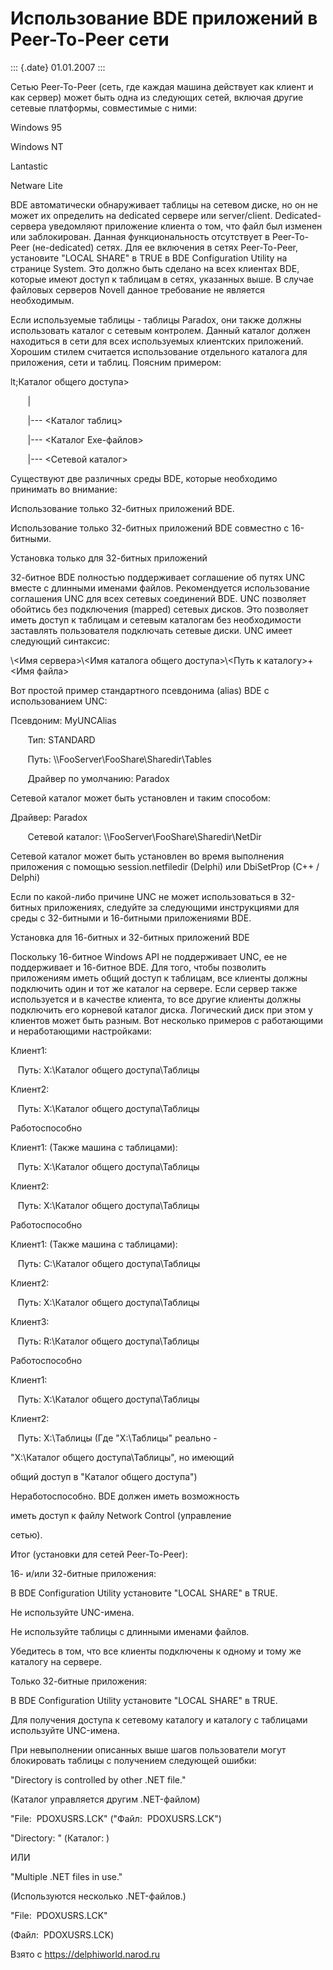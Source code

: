 Использование BDE приложений в Peer-To-Peer сети
================================================

::: {.date}
01.01.2007
:::

Сетью Peer-To-Peer (сеть, где каждая машина действует как клиент и как
сервер) может быть одна из следующих сетей, включая другие сетевые
платформы, совместимые с ними:

Windows 95

Windows NT

Lantastic

Netware Lite

BDE автоматически обнаруживает таблицы на сетевом диске, но он не может
их определить на dedicated сервере или server/client. Dedicated-сервера
уведомляют приложение клиента о том, что файл был изменен или
заблокирован. Данная функциональность отсутствует в Peer-To-Peer
(не-dedicated) сетях. Для ее включения в сетях Peer-To-Peer, установите
\"LOCAL SHARE\" в TRUE в BDE Configuration Utility на странице System.
Это должно быть сделано на всех клиентах BDE, которые имеют доступ к
таблицам в сетях, указанных выше. В случае файловых серверов Novell
данное требование не является необходимым.

Если используемые таблицы - таблицы Paradox, они также должны
использовать каталог с сетевым контролем. Данный каталог должен
находиться в сети для всех используемых клиентских приложений. Хорошим
стилем считается использование отдельного каталога для приложения, сети
и таблиц. Поясним примером:

lt;Каталог общего доступа\>

       \| 

       \|\-\-- \<Каталог таблиц\>

       \|\-\-- \<Каталог Exe-файлов\>

       \|\-\-- \<Сетевой каталог\>

Существуют две различных среды BDE, которые необходимо принимать во
внимание:

Использование только 32-битных приложений BDE.

Использование только 32-битных приложений BDE совместно с 16-битными.

Установка только для 32-битных приложений

32-битное BDE полностью поддерживает соглашение об путях UNC вместе с
длинными именами файлов. Рекомендуется использование соглашения UNC для
всех сетевых соединений BDE. UNC позволяет обойтись без подключения
(mapped) сетевых дисков. Это позволяет иметь доступ к таблицам и сетевым
каталогам без необходимости заставлять пользователя подключать сетевые
диски. UNC имеет следующий синтаксис:

\\\<Имя сервера\>\\\<Имя каталога общего доступа\>\\\<Путь к
каталогу\>+\<Имя файла\>

Вот простой пример стандартного псевдонима (alias) BDE с использованием
UNC:

Псевдоним: MyUNCAlias 

       Тип: STANDARD 

       Путь: \\\\FooServer\\FooShare\\Sharedir\\Tables 

       Драйвер по умолчанию: Paradox

Сетевой каталог может быть установлен и таким способом:

Драйвер: Paradox 

       Сетевой каталог: \\\\FooServer\\FooShare\\Sharedir\\NetDir

Сетевой каталог может быть установлен во время выполнения приложения с
помощью session.netfiledir (Delphi) или DbiSetProp (C++ / Delphi)

Если по какой-либо причине UNC не может использоваться в 32-битных
приложениях, следуйте за следующими инструкциями для среды с 32-битными
и 16-битными приложениями BDE.

Установка для 16-битных и 32-битных приложений BDE

Поскольку 16-битное Windows API не поддерживает UNC, ее не поддерживает
и 16-битное BDE. Для того, чтобы позволить приложениям иметь общий
доступ к таблицам, все клиенты должны подключить один и тот же каталог
на сервере. Если сервер также используется и в качестве клиента, то все
другие клиенты должны подключить его корневой каталог диска. Логический
диск при этом у клиентов может быть разным. Вот несколько примеров с
работающими и неработающими настройками:

Клиент1:  

   Путь: X:\\Каталог общего доступа\\Таблицы

Клиент2:  

   Путь: X:\\Каталог общего доступа\\Таблицы

Работоспособно

Клиент1: (Также машина с таблицами): 

   Путь: X:\\Каталог общего доступа\\Таблицы

Клиент2: 

   Путь: X:\\Каталог общего доступа\\Таблицы

Работоспособно

Клиент1: (Также машина с таблицами):

   Путь: C:\\Каталог общего доступа\\Таблицы

Клиент2: 

   Путь: X:\\Каталог общего доступа\\Таблицы

Клиент3: 

   Путь: R:\\Каталог общего доступа\\Таблицы

Работоспособно

Клиент1:  

   Путь: X:\\Каталог общего доступа\\Таблицы

Клиент2:  

   Путь: X:\\Таблицы (Где \"X:\\Таблицы\" реально -

\"X:\\Каталог общего доступа\\Таблицы\", но имеющий

общий доступ в \"Каталог общего доступа\")

Неработоспособно. BDE должен иметь возможность

иметь доступ к файлу Network Control (управление

сетью).

Итог (установки для сетей Peer-To-Peer):

16- и/или 32-битные приложения:

В BDE Configuration Utility установите \"LOCAL SHARE\" в TRUE.

Не используйте UNC-имена.

Не используйте таблицы с длинными именами файлов.

Убедитесь в том, что все клиенты подключены к одному и тому же каталогу
на сервере.

Только 32-битные приложения:

В BDE Configuration Utility установите \"LOCAL SHARE\" в TRUE.

Для получения доступа к сетевому каталогу и каталогу с таблицами
используйте UNC-имена.

При невыполнении описанных выше шагов пользователи могут блокировать
таблицы с получением следующей ошибки:

\"Directory is controlled by other .NET file.\"

(Каталог управляется другим .NET-файлом)

\"File:  PDOXUSRS.LCK\" (\"Файл:  PDOXUSRS.LCK\")

\"Directory: \" (Каталог: )

ИЛИ

\"Multiple .NET files in use.\"

(Используются несколько .NET-файлов.)

\"File:  PDOXUSRS.LCK\"

(Файл:  PDOXUSRS.LCK)

Взято с <https://delphiworld.narod.ru>
